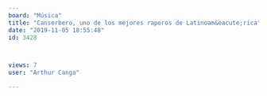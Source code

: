```yaml
---
board: "Música"
title: "Canserbero, uno de los mejores raperos de Latinoam&eacute;rica"
date: "2019-11-05 18:55:48"
id: 3428



views: 7
user: "Arthur Canga"

---
```

